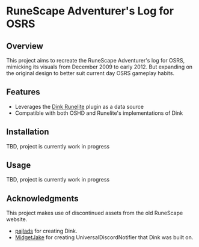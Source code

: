 # RuneScape Adventurer's Log for OSRS

## Overview

This project aims to recreate the RuneScape Adventurer's log for OSRS, mimicking its visuals from December 2009 to early 2012. But expanding on the original design to better suit current day OSRS gameplay habits.

## Features

- Leverages the [Dink Runelite](https://github.com/pajlads/DinkPlugin) plugin as a data source
- Compatible with both OSHD and Runelite's implementations of Dink

## Installation

TBD, project is currently work in progress

## Usage

TBD, project is currently work in progress


## Acknowledgments

This project makes use of discontinued assets from the old RuneScape website.
- [pajlads](https://github.com/pajlads) for creating Dink.
- [MidgetJake](https://github.com/MidgetJake) for creating UniversalDiscordNotifier that Dink was built on.
